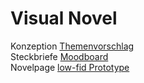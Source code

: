 # Visual Novel

Konzeption <a href="https://github.com/weberjul/IFD/blob/main/Themenvorschlag.pdf">Themenvorschlag</a> </br>
Steckbriefe <a href="https://github.com/weberjul/IFD/blob/main/Moodboard.pdf">Moodboard</a> </br>
Novelpage <a href="https://github.com/weberjul/IFD/blob/main/aufgabe2.pdf">low-fid Prototype</a> </br>
